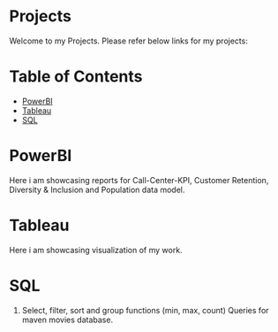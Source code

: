 # Projects

Welcome to my Projects. Please refer below links for my projects:

# Table of Contents

* [PowerBI](#PowerBI)
* [Tableau](#Tableau)
* [SQL](#SQL)



# PowerBI
Here i am showcasing reports for Call-Center-KPI, Customer Retention, Diversity & Inclusion and Population data model. 

# Tableau
Here i am showcasing visualization of my work.

# SQL
1. Select, filter, sort and group functions (min, max, count) Queries for maven movies database.  